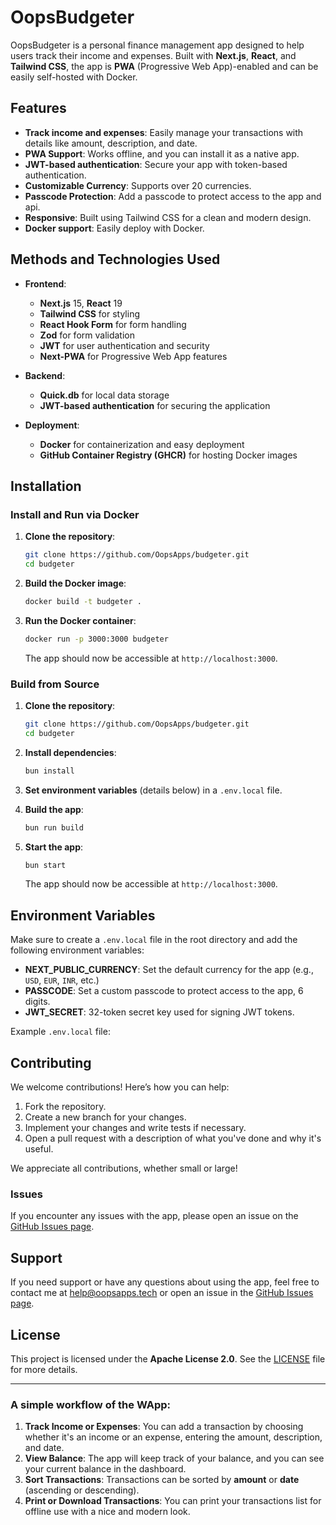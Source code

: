 # OopsBudgeter

OopsBudgeter is a personal finance management app designed to help users track their income and expenses. Built with **Next.js**, **React**, and **Tailwind CSS**, the app is **PWA** (Progressive Web App)-enabled and can be easily self-hosted with Docker.

## Features

- **Track income and expenses**: Easily manage your transactions with details like amount, description, and date.
- **PWA Support**: Works offline, and you can install it as a native app.
- **JWT-based authentication**: Secure your app with token-based authentication.
- **Customizable Currency**: Supports over 20 currencies.
- **Passcode Protection**: Add a passcode to protect access to the app and api.
- **Responsive**: Built using Tailwind CSS for a clean and modern design.
- **Docker support**: Easily deploy with Docker.

## Methods and Technologies Used

- **Frontend**: 
  - **Next.js** 15, **React** 19
  - **Tailwind CSS** for styling
  - **React Hook Form** for form handling
  - **Zod** for form validation
  - **JWT** for user authentication and security
  - **Next-PWA** for Progressive Web App features

- **Backend**:
  - **Quick.db** for local data storage
  - **JWT-based authentication** for securing the application

- **Deployment**:
  - **Docker** for containerization and easy deployment
  - **GitHub Container Registry (GHCR)** for hosting Docker images

## Installation

### Install and Run via Docker

1. **Clone the repository**:

    ```bash
    git clone https://github.com/OopsApps/budgeter.git
    cd budgeter
    ```

2. **Build the Docker image**:

    ```bash
    docker build -t budgeter .
    ```

3. **Run the Docker container**:

    ```bash
    docker run -p 3000:3000 budgeter
    ```

    The app should now be accessible at `http://localhost:3000`.

### Build from Source

1. **Clone the repository**:

    ```bash
    git clone https://github.com/OopsApps/budgeter.git
    cd budgeter
    ```

2. **Install dependencies**:

    ```bash
    bun install
    ```

3. **Set environment variables** (details below) in a `.env.local` file.

4. **Build the app**:

    ```bash
    bun run build
    ```

5. **Start the app**:

    ```bash
    bun start
    ```

    The app should now be accessible at `http://localhost:3000`.

## Environment Variables

Make sure to create a `.env.local` file in the root directory and add the following environment variables:

- **NEXT_PUBLIC_CURRENCY**: Set the default currency for the app (e.g., `USD`, `EUR`, `INR`, etc.)
- **PASSCODE**: Set a custom passcode to protect access to the app, 6 digits.
- **JWT_SECRET**: 32-token secret key used for signing JWT tokens.

Example `.env.local` file:

## Contributing

We welcome contributions! Here’s how you can help:

1. Fork the repository.
2. Create a new branch for your changes.
3. Implement your changes and write tests if necessary.
4. Open a pull request with a description of what you've done and why it's useful.

We appreciate all contributions, whether small or large!

### Issues

If you encounter any issues with the app, please open an issue on the [GitHub Issues page](https://github.com/OopsApps/budgeter/issues).

## Support

If you need support or have any questions about using the app, feel free to contact me at [help@oopsapps.tech](mailto:help@oopsapps.tech) or open an issue in the [GitHub Issues page](https://github.com/OopsApps/budgeter/issues).

## License

This project is licensed under the **Apache License 2.0**. See the [LICENSE](LICENSE) file for more details.

---

### A simple workflow of the WApp:

1. **Track Income or Expenses**: You can add a transaction by choosing whether it's an income or an expense, entering the amount, description, and date.
2. **View Balance**: The app will keep track of your balance, and you can see your current balance in the dashboard.
3. **Sort Transactions**: Transactions can be sorted by **amount** or **date** (ascending or descending).
4. **Print or Download Transactions**: You can print your transactions list for offline use with a nice and modern look.
